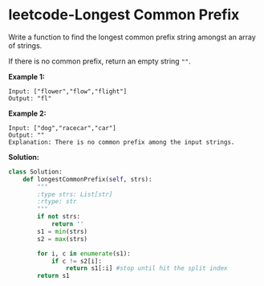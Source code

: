 # leetcode-Longest Common Prefix

Write a function to find the longest common prefix string amongst an array of strings.

If there is no common prefix, return an empty string `""`.

**Example 1:**

```
Input: ["flower","flow","flight"]
Output: "fl"
```

**Example 2:**

```
Input: ["dog","racecar","car"]
Output: ""
Explanation: There is no common prefix among the input strings.
```

**Solution:**

```python
class Solution:
    def longestCommonPrefix(self, strs):
        """
        :type strs: List[str]
        :rtype: str
        """
        if not strs: 
            return ''
        s1 = min(strs)
        s2 = max(strs)

        for i, c in enumerate(s1):
            if c != s2[i]:
                return s1[:i] #stop until hit the split index
        return s1
        
```

